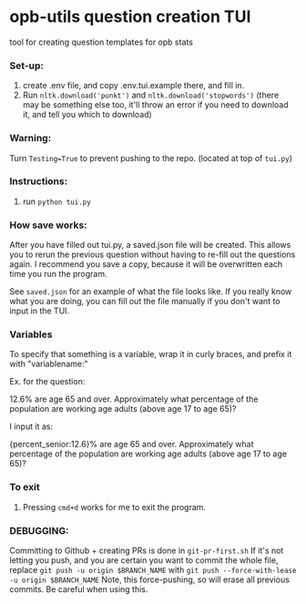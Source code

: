 # opb-utils question creation TUI
tool for creating question templates for opb stats

### Set-up:
1. create .env file, and copy .env.tui.example there, and fill in.
1. Run `nltk.download('punkt')` and `nltk.download('stopwords')` (there may be something else too, it'll throw an error if you need to download it, and tell you which to download)

### Warning:
Turn `Testing=True` to prevent pushing to the repo. (located at top of `tui.py`)

### Instructions:
1. run `python tui.py`

### How save works:
After you have filled out tui.py, a saved.json file will be created. This allows you to rerun the previous question without having to re-fill out the questions again. I recommend you save a copy, because it will be overwritten each time you run the program.

See `saved.json` for an example of what the file looks like. If you really know what you are doing, you can fill out the file manually if you don't want to input in the TUI.

### Variables
To specify that something is a variable, wrap it in curly braces, and prefix it with "variablename:"

Ex. for the question:

12.6% are age 65 and over. Approximately what percentage of the population are working age adults (above age 17 to age 65)?

I input it as:

{percent_senior:12.6}% are age 65 and over. Approximately what percentage of the population are working age adults (above age 17 to age 65)?

### To exit
1. Pressing `cmd+d` works for me to exit the program.

### DEBUGGING:
Committing to Github + creating PRs is done in `git-pr-first.sh`
If it's not letting you push, and you are certain you want to commit the whole file,
replace `git push -u origin $BRANCH_NAME` with
`git push --force-with-lease -u origin $BRANCH_NAME`
Note, this force-pushing, so will erase all previous commits. Be careful when using this.
